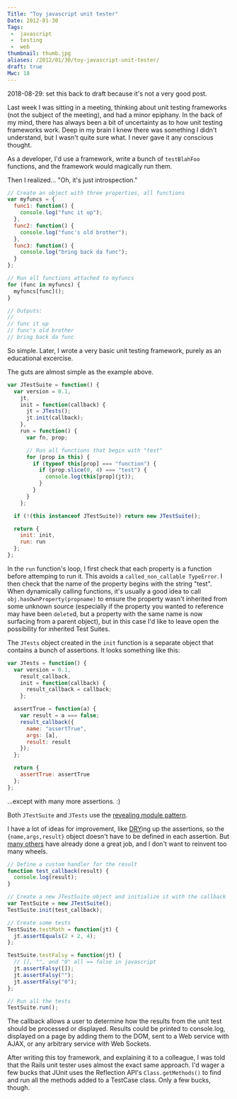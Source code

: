 ```yaml
---
Title: "Toy javascript unit tester"
Date: 2012-01-30
Tags:
 -  javascript
 -  testing
 -  web
thumbnail: thumb.jpg
aliases: /2012/01/30/toy-javascript-unit-tester/
draft: true
Mwc: 18
---
```


2018-08-29: set this back to draft because it's not a very good post.

Last week I was sitting in a meeting, thinking about unit testing frameworks (not the subject of the meeting), and had a minor epiphany. In the back of my mind, there has always been a bit of uncertainty as to how unit testing frameworks work. Deep in my brain I knew there was something I didn't understand, but I wasn't quite sure what. I never gave it any conscious thought.

As a developer, I'd use a framework, write a bunch of `testBlahFoo` functions, and the framework would magically run them.

Then I realized... "Oh, it's just introspection."

```javascript
// Create an object with three properties, all functions
var myfuncs = {
  func1: function() {
    console.log("func it up");
  },
  func2: function() {
    console.log("func's old brother");
  },
  func3: function() {
    console.log("bring back da func");
  }
};

// Run all functions attached to myfuncs
for (func in myfuncs) {
  myfuncs[func]();
}

// Outputs:
//
// func it up
// func's old brother
// bring back da func
```

So simple. Later, I wrote a very basic unit testing framework, purely as an educational excercise.

The guts are almost simple as the example above.

```javascript
var JTestSuite = function() {
  var version = 0.1,
    jt,
    init = function(callback) {
      jt = JTests();
      jt.init(callback);
    },
    run = function() {
      var fn, prop;

      // Run all functions that begin with "test"
      for (prop in this) {
        if (typeof this[prop] === "function") {
          if (prop.slice(0, 4) === "test") {
            console.log(this[prop](jt));
          }
        }
      }
    };

  if (!(this instanceof JTestSuite)) return new JTestSuite();

  return {
    init: init,
    run: run
  };
};
```

In the `run` function's loop, I first check that each property is a function before attemping to run it. This avoids a `called_non_callable TypeError`. I then check that the name of the property begins with the string "test". When dynamically calling functions, it's usually a good idea to call `obj.hasOwnProperty(propname)` to ensure the property wasn't inherited from some unknown source (especially if the property you wanted to reference may have been `delete`d, but a property with the same name is now surfacing from a parent object), but in this case I'd like to leave open the possibility for inherited Test Suites.

The `JTests` object created in the `init` function is a separate object that contains a bunch of assertions. It looks something like this:

```javascript
var JTests = function() {
  var version = 0.1,
    result_callback,
    init = function(callback) {
      result_callback = callback;
    };

  assertTrue = function(a) {
    var result = a === false;
    result_callback({
      name: "assertTrue",
      args: [a],
      result: result
    });
  };

  return {
    assertTrue: assertTrue
  };
};
```

...except with many more assertions. :)

Both `JTestSuite` and `JTests` use the [revealing module pattern](http://stackoverflow.com/a/5647397/215148).

I have a lot of ideas for improvement, like [DRY](http://en.wikipedia.org/wiki/Don't_repeat_yourself)ing up the assertions, so the `{name,args,result}` object doesn't have to be defined in each assertion. But [many others](http://en.wikipedia.org/wiki/List_of_unit_testing_frameworks#JavaScript) have already done a great job, and I don't want to reinvent too many wheels.

```javascript
// Define a custom handler for the result
function test_callback(result) {
  console.log(result);
}

// Create a new JTestSuite object and initialize it with the callback
var TestSuite = new JTestSuite();
TestSuite.init(test_callback);

// Create some tests
TestSuite.testMath = function(jt) {
  jt.assertEquals(2 + 2, 4);
};

TestSuite.testFalsy = function(jt) {
  // [], "", and "0" all == false in javascript
  jt.assertFalsy([]);
  jt.assertFalsy("");
  jt.assertFalsy("0");
};

// Run all the tests
TestSuite.run();
```

The callback allows a user to determine how the results from the unit test should be processed or displayed. Results could be printed to console.log, displayed on a page by adding them to the DOM, sent to a Web service with AJAX, or any arbitrary service with Web Sockets.

After writing this toy framework, and explaining it to a colleague, I was told that the Rails unit tester uses almost the exact same approach. I'd wager a few bucks that JUnit uses the Reflection API's `Class.getMethods()` to find and run all the methods added to a TestCase class. Only a few bucks, though.
